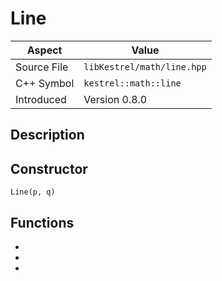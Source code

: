 # Line
| Aspect | Value |
| --- | --- |
| Source File | `libKestrel/math/line.hpp` |
| C++ Symbol | `kestrel::math::line` |
| Introduced | Version 0.8.0 |
## Description
## Constructor
```
Line(p, q)
```
## Functions

 - [](intersects.md)
 - [](divide.md)
 - [](multiply.md)

